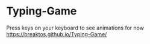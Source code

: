 # Typing-Game
Press keys on your keyboard to see animations for now
https://breaktos.github.io/Typing-Game/
